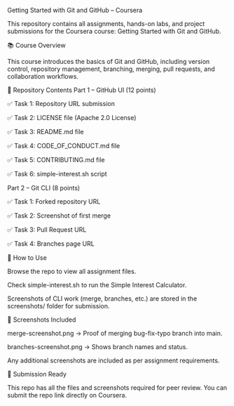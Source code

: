 Getting Started with Git and GitHub – Coursera

This repository contains all assignments, hands-on labs, and project submissions for the Coursera course: Getting Started with Git and GitHub.

📚 Course Overview

This course introduces the basics of Git and GitHub, including version control, repository management, branching, merging, pull requests, and collaboration workflows.

📂 Repository Contents
Part 1 – GitHub UI (12 points)

✅ Task 1: Repository URL submission

✅ Task 2: LICENSE file (Apache 2.0 License)

✅ Task 3: README.md file

✅ Task 4: CODE_OF_CONDUCT.md file

✅ Task 5: CONTRIBUTING.md file

✅ Task 6: simple-interest.sh script

Part 2 – Git CLI (8 points)

✅ Task 1: Forked repository URL

✅ Task 2: Screenshot of first merge

✅ Task 3: Pull Request URL

✅ Task 4: Branches page URL

📝 How to Use

Browse the repo to view all assignment files.

Check simple-interest.sh to run the Simple Interest Calculator.

Screenshots of CLI work (merge, branches, etc.) are stored in the screenshots/ folder for submission.

📸 Screenshots Included

merge-screenshot.png → Proof of merging bug-fix-typo branch into main.

branches-screenshot.png → Shows branch names and status.

Any additional screenshots are included as per assignment requirements.

🚀 Submission Ready

This repo has all the files and screenshots required for peer review. You can submit the repo link directly on Coursera.

